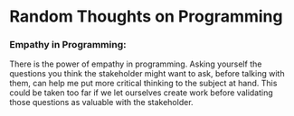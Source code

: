 # Random Thoughts on Programming

### Empathy in Programming:

There is the power of empathy in programming. Asking yourself the questions you think the stakeholder might want to ask, before talking with them, can help me put more critical thinking to the subject at hand. This could be taken too far if we let ourselves create work before validating those questions as valuable with the stakeholder.

